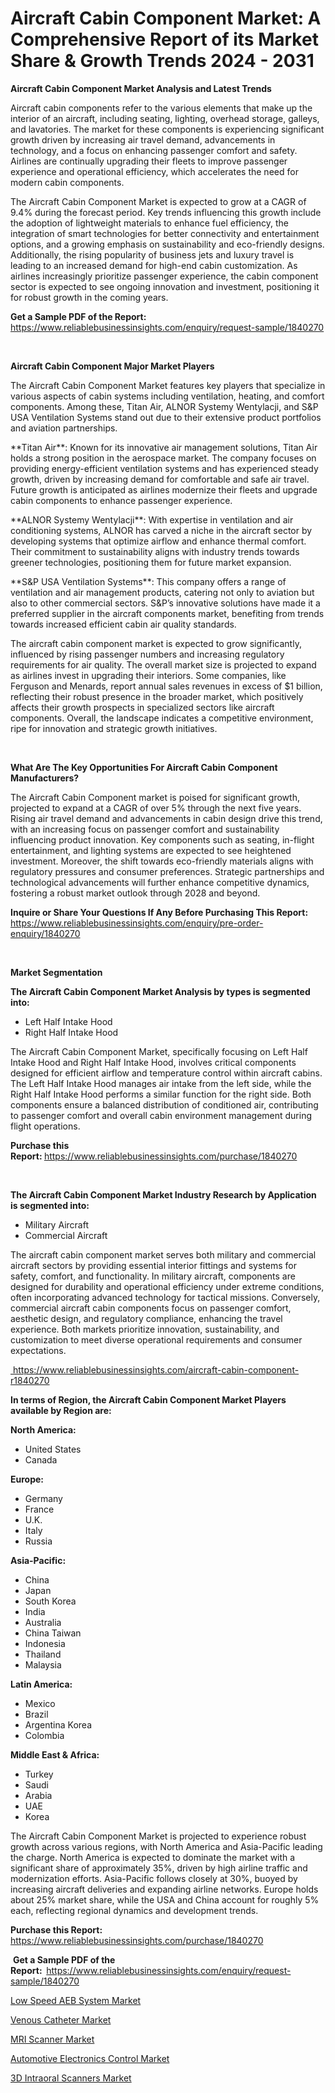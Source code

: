 <p><h1>Aircraft Cabin Component Market: A Comprehensive Report of its Market Share & Growth Trends 2024 - 2031</h1></p><p><strong>Aircraft Cabin Component Market Analysis and Latest Trends</strong></p>
<p><p>Aircraft cabin components refer to the various elements that make up the interior of an aircraft, including seating, lighting, overhead storage, galleys, and lavatories. The market for these components is experiencing significant growth driven by increasing air travel demand, advancements in technology, and a focus on enhancing passenger comfort and safety. Airlines are continually upgrading their fleets to improve passenger experience and operational efficiency, which accelerates the need for modern cabin components.</p><p>The Aircraft Cabin Component Market is expected to grow at a CAGR of 9.4% during the forecast period. Key trends influencing this growth include the adoption of lightweight materials to enhance fuel efficiency, the integration of smart technologies for better connectivity and entertainment options, and a growing emphasis on sustainability and eco-friendly designs. Additionally, the rising popularity of business jets and luxury travel is leading to an increased demand for high-end cabin customization. As airlines increasingly prioritize passenger experience, the cabin component sector is expected to see ongoing innovation and investment, positioning it for robust growth in the coming years.</p></p>
<p><strong>Get a Sample PDF of the Report:&nbsp;</strong> <a href="https://www.reliablebusinessinsights.com/enquiry/request-sample/1840270?utm_campaign=48&utm_medium=2&utm_source=Github&utm_content=ia&utm_term=04112024&utm_id=aircraft-cabin-component">https://www.reliablebusinessinsights.com/enquiry/request-sample/1840270</a></p>
<p>&nbsp;</p>
<p><strong>Aircraft Cabin Component Major Market Players</strong></p>
<p><p>The Aircraft Cabin Component Market features key players that specialize in various aspects of cabin systems including ventilation, heating, and comfort components. Among these, Titan Air, ALNOR Systemy Wentylacji, and S&P USA Ventilation Systems stand out due to their extensive product portfolios and aviation partnerships. </p><p>**Titan Air**: Known for its innovative air management solutions, Titan Air holds a strong position in the aerospace market. The company focuses on providing energy-efficient ventilation systems and has experienced steady growth, driven by increasing demand for comfortable and safe air travel. Future growth is anticipated as airlines modernize their fleets and upgrade cabin components to enhance passenger experience.</p><p>**ALNOR Systemy Wentylacji**: With expertise in ventilation and air conditioning systems, ALNOR has carved a niche in the aircraft sector by developing systems that optimize airflow and enhance thermal comfort. Their commitment to sustainability aligns with industry trends towards greener technologies, positioning them for future market expansion.</p><p>**S&P USA Ventilation Systems**: This company offers a range of ventilation and air management products, catering not only to aviation but also to other commercial sectors. S&P’s innovative solutions have made it a preferred supplier in the aircraft components market, benefiting from trends towards increased efficient cabin air quality standards.</p><p>The aircraft cabin component market is expected to grow significantly, influenced by rising passenger numbers and increasing regulatory requirements for air quality. The overall market size is projected to expand as airlines invest in upgrading their interiors. Some companies, like Ferguson and Menards, report annual sales revenues in excess of $1 billion, reflecting their robust presence in the broader market, which positively affects their growth prospects in specialized sectors like aircraft components. Overall, the landscape indicates a competitive environment, ripe for innovation and strategic growth initiatives.</p></p>
<p>&nbsp;</p>
<p><strong>What Are The Key Opportunities For Aircraft Cabin Component Manufacturers?</strong></p>
<p><p>The Aircraft Cabin Component market is poised for significant growth, projected to expand at a CAGR of over 5% through the next five years. Rising air travel demand and advancements in cabin design drive this trend, with an increasing focus on passenger comfort and sustainability influencing product innovation. Key components such as seating, in-flight entertainment, and lighting systems are expected to see heightened investment. Moreover, the shift towards eco-friendly materials aligns with regulatory pressures and consumer preferences. Strategic partnerships and technological advancements will further enhance competitive dynamics, fostering a robust market outlook through 2028 and beyond.</p></p>
<p><strong>Inquire or Share Your Questions If Any Before Purchasing This Report:</strong> <a href="https://www.reliablebusinessinsights.com/enquiry/pre-order-enquiry/1840270?utm_campaign=48&utm_medium=2&utm_source=Github&utm_content=ia&utm_term=04112024&utm_id=aircraft-cabin-component">https://www.reliablebusinessinsights.com/enquiry/pre-order-enquiry/1840270</a></p>
<p>&nbsp;</p>
<p><strong>Market Segmentation</strong></p>
<p><strong>The Aircraft Cabin Component Market Analysis by types is segmented into:</strong></p>
<p><ul><li>Left Half Intake Hood</li><li>Right Half Intake Hood</li></ul></p>
<p><p>The Aircraft Cabin Component Market, specifically focusing on Left Half Intake Hood and Right Half Intake Hood, involves critical components designed for efficient airflow and temperature control within aircraft cabins. The Left Half Intake Hood manages air intake from the left side, while the Right Half Intake Hood performs a similar function for the right side. Both components ensure a balanced distribution of conditioned air, contributing to passenger comfort and overall cabin environment management during flight operations.</p></p>
<p><strong>Purchase this Report:&nbsp;</strong><a href="https://www.reliablebusinessinsights.com/purchase/1840270?utm_campaign=48&utm_medium=2&utm_source=Github&utm_content=ia&utm_term=04112024&utm_id=aircraft-cabin-component">https://www.reliablebusinessinsights.com/purchase/1840270</a></p>
<p>&nbsp;</p>
<p><strong>The Aircraft Cabin Component Market Industry Research by Application is segmented into:</strong></p>
<p><ul><li>Military Aircraft</li><li>Commercial Aircraft</li></ul></p>
<p><p>The aircraft cabin component market serves both military and commercial aircraft sectors by providing essential interior fittings and systems for safety, comfort, and functionality. In military aircraft, components are designed for durability and operational efficiency under extreme conditions, often incorporating advanced technology for tactical missions. Conversely, commercial aircraft cabin components focus on passenger comfort, aesthetic design, and regulatory compliance, enhancing the travel experience. Both markets prioritize innovation, sustainability, and customization to meet diverse operational requirements and consumer expectations.</p></p>
<p><a href="https://www.reliablebusinessinsights.com/aircraft-cabin-component-r1840270?utm_campaign=48&utm_medium=2&utm_source=Github&utm_content=ia&utm_term=04112024&utm_id=aircraft-cabin-component">&nbsp;https://www.reliablebusinessinsights.com/aircraft-cabin-component-r1840270</a></p>
<p><strong>In terms of Region, the Aircraft Cabin Component Market Players available by Region are:</strong></p>
<p>
    <p> <strong> North America: </strong>
        <ul>
            <li>United States</li>
            <li>Canada</li>
        </ul>
        </p> 
    <p> <strong> Europe: </strong>
        <ul>
            <li>Germany</li>
            <li>France</li>
            <li>U.K.</li>
            <li>Italy</li>
            <li>Russia</li>
        </ul>
        </p> 
    <p> <strong> Asia-Pacific: </strong>
        <ul>
            <li>China</li>
            <li>Japan</li>
            <li>South Korea</li>
            <li>India</li>
            <li>Australia</li>
            <li>China Taiwan</li>
            <li>Indonesia</li>
            <li>Thailand</li>
            <li>Malaysia</li>
        </ul>
        </p> 
    <p> <strong> Latin America: </strong>
        <ul>
            <li>Mexico</li>
            <li>Brazil</li>
            <li>Argentina Korea</li>
            <li>Colombia</li>
        </ul>
        </p> 
    <p> <strong> Middle East & Africa: </strong>
        <ul>
            <li>Turkey</li>
            <li>Saudi</li>
            <li>Arabia</li>
            <li>UAE</li>
            <li>Korea</li>
        </ul>
    </p>
    </p>
<p><p>The Aircraft Cabin Component Market is projected to experience robust growth across various regions, with North America and Asia-Pacific leading the charge. North America is expected to dominate the market with a significant share of approximately 35%, driven by high airline traffic and modernization efforts. Asia-Pacific follows closely at 30%, buoyed by increasing aircraft deliveries and expanding airline networks. Europe holds about 25% market share, while the USA and China account for roughly 5% each, reflecting regional dynamics and development trends.</p></p>
<p><strong>Purchase this Report: </strong><a href="https://www.reliablebusinessinsights.com/purchase/1840270?utm_campaign=48&utm_medium=2&utm_source=Github&utm_content=ia&utm_term=04112024&utm_id=aircraft-cabin-component">https://www.reliablebusinessinsights.com/purchase/1840270</a></p>
<p>&nbsp;<strong>Get a Sample PDF of the Report:&nbsp;&nbsp;</strong><a href="https://www.reliablebusinessinsights.com/enquiry/request-sample/1840270?utm_campaign=48&utm_medium=2&utm_source=Github&utm_content=ia&utm_term=04112024&utm_id=aircraft-cabin-component">https://www.reliablebusinessinsights.com/enquiry/request-sample/1840270</a></p>
<p><strong></strong></p>
<p><p><a href="https://github.com/DorinaOsmani364/Market-Research-Report-List-1/blob/main/low-speed-aeb-system-market.md?utm_campaign=48&utm_medium=2&utm_source=Github&utm_content=ia&utm_term=04112024&utm_id=aircraft-cabin-component">Low Speed AEB System Market</a></p><p><a href="https://issuu.com/reportprime-2/docs/venous-catheter-market-size-2030.pp_5c286ee27a1e2d?utm_campaign=48&utm_medium=2&utm_source=Github&utm_content=ia&utm_term=04112024&utm_id=aircraft-cabin-component">Venous Catheter Market</a></p><p><a href="https://issuu.com/reportprime-2/docs/mri-scanner-market-size-2030.pptx_0b3891c08690ec?utm_campaign=48&utm_medium=2&utm_source=Github&utm_content=ia&utm_term=04112024&utm_id=aircraft-cabin-component">MRI Scanner Market</a></p><p><a href="https://github.com/Armeladukagjini693/Market-Research-Report-List-1/blob/main/automotive-electronics-control-market.md?utm_campaign=48&utm_medium=2&utm_source=Github&utm_content=ia&utm_term=04112024&utm_id=aircraft-cabin-component">Automotive Electronics Control Market</a></p><p><a href="https://issuu.com/reportprime-2/docs/3d-intraoral-scanners-market-size-2_50e93d880aec8c?utm_campaign=48&utm_medium=2&utm_source=Github&utm_content=ia&utm_term=04112024&utm_id=aircraft-cabin-component">3D Intraoral Scanners Market</a></p></p>